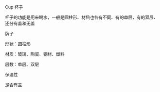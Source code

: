 Cup 杯子

杯子的功能是用来喝水，一般是圆柱形、材质也各有不同、有的单层，有的双层、还分有盖和无盖

牌子

形状：圆柱形

材质：玻璃、陶瓷、钢材、塑料

层数：单层、双层

保温性

是否有盖